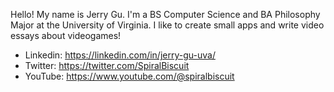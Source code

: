 Hello! My name is Jerry Gu. I'm a BS Computer Science and BA Philosophy Major at the University of Virginia. I like to create small apps and write video essays about videogames!
- Linkedin: https://linkedin.com/in/jerry-gu-uva/
- Twitter: https://twitter.com/SpiralBiscuit
- YouTube: https://www.youtube.com/@spiralbiscuit

